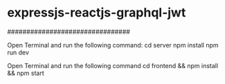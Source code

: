 # expressjs-reactjs-graphql-jwt
################################

Open Terminal and run the following command:
cd server
npm install
npm run dev

Open Terminal and run the following command
cd frontend && npm install && npm start